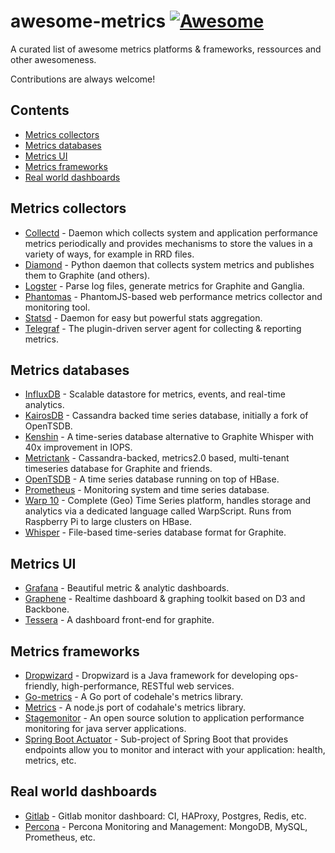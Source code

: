 # awesome-metrics [![Awesome](https://cdn.rawgit.com/sindresorhus/awesome/d7305f38d29fed78fa85652e3a63e154dd8e8829/media/badge.svg)](https://github.com/sindresorhus/awesome)

A curated list of awesome metrics platforms &amp; frameworks, ressources and other awesomeness.

Contributions are always welcome!

## Contents
* [Metrics collectors](#metrics-collectors)
* [Metrics databases](#metrics-databases)
* [Metrics UI](#metrics-ui)
* [Metrics frameworks](#metrics-frameworks)
* [Real world dashboards](#real-world-dashboards)

## Metrics collectors
* [Collectd](https://collectd.org/) - Daemon which collects system and application performance metrics periodically and provides mechanisms to store the values in a variety of ways, for example in RRD files.
* [Diamond](http://diamond.readthedocs.io/) - Python daemon that collects system metrics and publishes them to Graphite (and others).
* [Logster](https://github.com/etsy/logster/) - Parse log files, generate metrics for Graphite and Ganglia.
* [Phantomas](https://github.com/macbre/phantomas/) - PhantomJS-based web performance metrics collector and monitoring tool.
* [Statsd](https://github.com/etsy/statsd) - Daemon for easy but powerful stats aggregation.
* [Telegraf](https://docs.influxdata.com/telegraf/) - The plugin-driven server agent for collecting & reporting metrics.

## Metrics databases
* [InfluxDB](https://influxdata.com) - Scalable datastore for metrics, events, and real-time analytics.
* [KairosDB](http://kairosdb.github.io/) - Cassandra backed time series database, initially a fork of OpenTSDB.
* [Kenshin](https://github.com/douban/Kenshin/) - A time-series database alternative to Graphite Whisper with 40x improvement in IOPS.
* [Metrictank](https://github.com/raintank/metrictank/) - Cassandra-backed, metrics2.0 based, multi-tenant timeseries database for Graphite and friends.
* [OpenTSDB](http://opentsdb.net/) - A time series database running on top of HBase.
* [Prometheus](https://prometheus.io/) - Monitoring system and time series database. 
* [Warp 10](http://www.warp10.io/) - Complete (Geo) Time Series platform, handles storage and analytics via a dedicated language called WarpScript. Runs from Raspberry Pi to large clusters on HBase.
* [Whisper](https://github.com/graphite-project/whisper/) - File-based time-series database format for Graphite.

## Metrics UI
* [Grafana](http://grafana.org/) - Beautiful metric & analytic dashboards.
* [Graphene](http://jondot.github.io/graphene/) - Realtime dashboard & graphing toolkit based on D3 and Backbone. 
* [Tessera](http://tessera-metrics.github.io/tessera/) - A dashboard front-end for graphite.

## Metrics frameworks
* [Dropwizard](http://www.dropwizard.io/) - Dropwizard is a Java framework for developing ops-friendly, high-performance, RESTful web services.
* [Go-metrics](https://github.com/rcrowley/go-metrics) - A Go port of codehale's metrics library.
* [Metrics](https://github.com/mikejihbe/metrics/) - A node.js port of codahale's metrics library.
* [Stagemonitor](http://www.stagemonitor.org/) - An open source solution to application performance monitoring for java server applications.
* [Spring Boot Actuator](https://spring.io/guides/gs/actuator-service/) - Sub-project of Spring Boot that provides endpoints allow you to monitor and interact with your application: health, metrics, etc.

## Real world dashboards
* [Gitlab](http://monitor.gitlab.net/) - Gitlab monitor dashboard: CI, HAProxy, Postgres, Redis, etc.
* [Percona](https://pmmdemo.percona.com/graph/dashboard/db/pmm-demo) - Percona Monitoring and Management: MongoDB, MySQL, Prometheus, etc.
